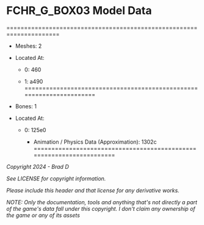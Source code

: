 # FCHR_G_BOX03 Model Data
=====================================================================

* Meshes: 2

* Located At:

  * 0: 460

  * 1: a490
=====================================================================

* Bones: 1

* Located At:

  * 0: 125e0

    * Animation / Physics Data (Approximation): 1302c
=====================================================================

*Copyright 2024 - Brad D*

*See LICENSE for copyright information.*

*Please include this header and that license for any derivative works.*

*NOTE: Only the documentation, tools and anything that's not directly a part of the game's data fall under this copyright. I don't claim any ownership of the game or any of its assets*
